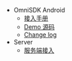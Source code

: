 
- OmniSDK Android
    - [接入手册](docs/omni-sdk/android_integration.md)
    - [Demo 源码](https://github.com/kingsoftgames/omnisdk-android-demo) 
    - [Change log](docs/omni-sdk/CHANGELOG.md) 
- Server
    - [服务端接入](docs/server/server_integration.md) 